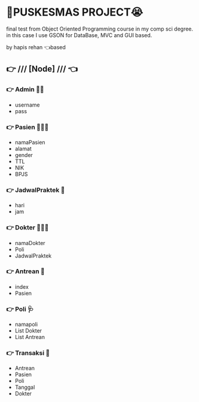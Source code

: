 # 🌻PUSKESMAS PROJECT😭

final test from Object Oriented Programming course
in my comp sci degree. in this case I use GSON for DataBase, MVC and GUI based.

by hapis rehan 👈based

## 👉 /// [Node] /// 👈
### 👉 Admin 👨‍💻
- username
- pass
### 👉 Pasien 👨🏿‍🦰
- namaPasien
- alamat
- gender
- TTL
- NIK
- BPJS
### 👉 JadwalPraktek 📅
- hari
- jam
### 👉 Dokter 🧑🏿‍⚕️
- namaDokter
- Poli
- JadwalPraktek
### 👉 Antrean 🔢
- index
- Pasien
### 👉 Poli 🩺
- namapoli
- List Dokter
- List Antrean
### 👉 Transaksi 📃
- Antrean
- Pasien
- Poli
- Tanggal
- Dokter
